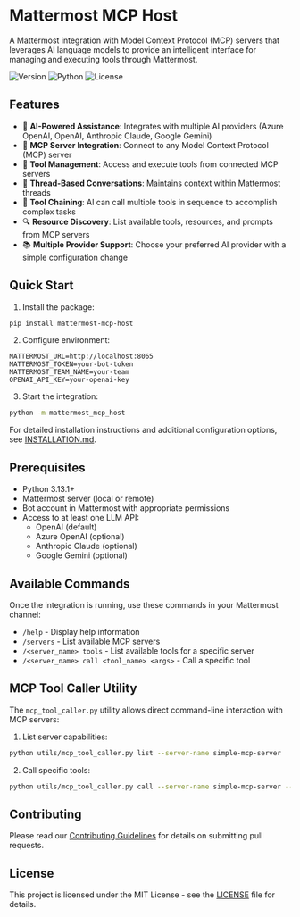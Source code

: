 # Mattermost MCP Host

A Mattermost integration with Model Context Protocol (MCP) servers that leverages AI language models to provide an intelligent interface for managing and executing tools through Mattermost.

![Version](https://img.shields.io/badge/version-0.1.0-blue)
![Python](https://img.shields.io/badge/python-3.13.1%2B-blue)
![License](https://img.shields.io/badge/license-MIT-green)

## Features

- 🤖 **AI-Powered Assistance**: Integrates with multiple AI providers (Azure OpenAI, OpenAI, Anthropic Claude, Google Gemini)
- 🔌 **MCP Server Integration**: Connect to any Model Context Protocol (MCP) server
- 🧰 **Tool Management**: Access and execute tools from connected MCP servers
- 💬 **Thread-Based Conversations**: Maintains context within Mattermost threads
- 🔄 **Tool Chaining**: AI can call multiple tools in sequence to accomplish complex tasks
- 🔍 **Resource Discovery**: List available tools, resources, and prompts from MCP servers
- 📚 **Multiple Provider Support**: Choose your preferred AI provider with a simple configuration change

## Quick Start

1. Install the package:
```bash
pip install mattermost-mcp-host
```

2. Configure environment:
```env
MATTERMOST_URL=http://localhost:8065
MATTERMOST_TOKEN=your-bot-token
MATTERMOST_TEAM_NAME=your-team
OPENAI_API_KEY=your-openai-key
```

3. Start the integration:
```bash
python -m mattermost_mcp_host
```

For detailed installation instructions and additional configuration options, see [INSTALLATION.md](INSTALLATION.md).

## Prerequisites

- Python 3.13.1+
- Mattermost server (local or remote)
- Bot account in Mattermost with appropriate permissions
- Access to at least one LLM API:
  - OpenAI (default)
  - Azure OpenAI (optional)
  - Anthropic Claude (optional)
  - Google Gemini (optional)

## Available Commands

Once the integration is running, use these commands in your Mattermost channel:

- `/help` - Display help information
- `/servers` - List available MCP servers
- `/<server_name> tools` - List available tools for a specific server
- `/<server_name> call <tool_name> <args>` - Call a specific tool


## MCP Tool Caller Utility

The `mcp_tool_caller.py` utility allows direct command-line interaction with MCP servers:

1. List server capabilities:
```bash
python utils/mcp_tool_caller.py list --server-name simple-mcp-server
```

2. Call specific tools:
```bash
python utils/mcp_tool_caller.py call --server-name simple-mcp-server --tool echo --tool-args '{"input": "Hello World"}'
```

## Contributing

Please read our [Contributing Guidelines](CONTRIBUTING.md) for details on submitting pull requests.

## License

This project is licensed under the MIT License - see the [LICENSE](LICENSE) file for details.